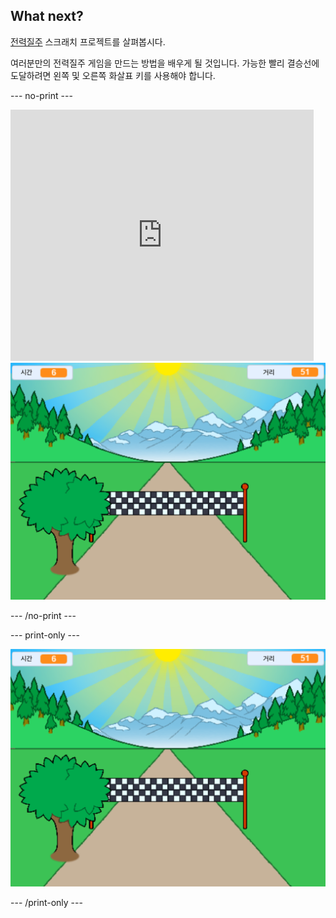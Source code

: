 ## What next?

[전력질주](https://projects.raspberrypi.org/en/projects/sprint) 스크래치 프로젝트를 살펴봅시다.

여러분만의 전력질주 게임을 만드는 방법을 배우게 될 것입니다. 가능한 빨리 결승선에 도달하려면 왼쪽 및 오른쪽 화살표 키를 사용해야 합니다.

--- no-print ---

<div class="scratch-preview">
  <iframe allowtransparency="true" width="485" height="402" src="https://scratch.mit.edu/projects/embed/298930696/?autostart=false" frameborder="0" scrolling="no"></iframe>
  <img src="images/sprint-final.png">
</div>

--- /no-print ---

--- print-only ---

![완료된 프로젝트](images/sprint-final.png)

--- /print-only ---